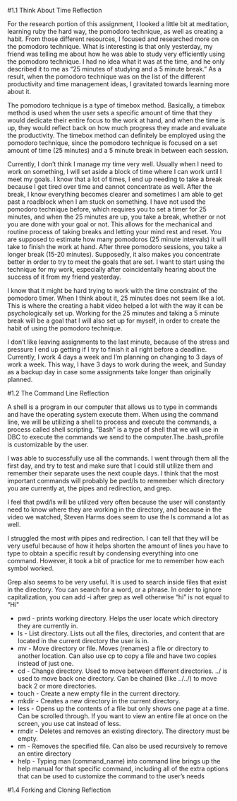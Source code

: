 #1.1 Think About Time Reflection

For the research portion of this assignment, I looked a little bit at meditation, learning ruby the hard way, the pomodoro technique, as well as creating a habit. From those different resources, I focused and researched more on the pomodoro technique. What is interesting is that only yesterday, my friend was telling me about how he was able to study very efficiently using the pomodoro technique. I had no idea what it was at the time, and he only described it to me as “25 minutes of studying and a 5 minute break.” As a result, when the pomodoro technique was on the list of the different productivity and time management ideas, I gravitated towards learning more about it.

The pomodoro technique is a type of timebox method. Basically, a timebox method is used when the user sets a specific amount of time that they would dedicate their entire focus to the work at hand, and when the time is up, they would reflect back on how much progress they made and evaluate the productivity. The timebox method can definitely be employed using the pomodoro technique, since the pomodoro technique is focused on a set amount of time (25 minutes) and a 5 minute break in between each session.

Currently, I don’t think I manage my time very well. Usually when I need to work on something, I will set aside a block of time where I can work until I meet my goals. I know that a lot of times, I end up needing to take a break because I get tired over time and cannot concentrate as well. After the break, I know everything becomes clearer and sometimes I am able to get past a roadblock when I am stuck on something. I have not used the pomodoro technique before, which requires you to set a timer for 25 minutes, and when the 25 minutes are up, you take a break, whether or not you are done with your goal or not. This allows for the mechanical and routine process of taking breaks and letting your mind rest and reset. You are supposed to estimate how many pomodoros (25 minute intervals) it will take to finish the work at hand. After three pomodoro sessions, you take a longer break (15-20 minutes). Supposedly, it also makes you concentrate better in order to try to meet the goals that are set. I want to start using the technique for my work, especially after coincidentally hearing about the success of it from my friend yesterday.

I know that it might be hard trying to work with the time constraint of the pomodoro timer. When I think about it, 25 minutes does not seem like a lot. This is where the creating a habit video helped a lot with the way it can be psychologically set up. Working for the 25 minutes and taking a 5 minute break will be a goal that I will also set up for myself, in order to create the habit of using the pomodoro technique.

I don’t like leaving assignments to the last minute, because of the stress and pressure I end up getting if I try to finish it all right before a deadline. Currently, I work 4 days a week and I’m planning on changing to 3 days of work a week. This way, I have 3 days to work during the week, and Sunday as a backup day in case some assignments take longer than originally planned.

#1.2 The Command Line Reflection

A shell is a program in our computer that allows us to type in commands and have the operating system execute them. When using the command line, we will be utilizing a shell to process and execute the commands, a process called shell scripting. “Bash” is a type of shell that we will use in DBC to execute the commands we send to the computer.The .bash_profile is customizable by the user.

I was able to successfully use all the commands. I went through them all the first day, and try to test and make sure that I could still utilize them and remember their separate uses the next couple days. I think that the most important commands will probably be pwd/ls to remember which directory you are currently at, the pipes and redirection, and grep.

I feel that pwd/ls will be utilized very often because the user will constantly need to know where they are working in the directory, and because in the video we watched, Steven Harms does seem to use the ls command a lot as well.

I struggled the most with pipes and redirection. I can tell that they will be very useful because of how it helps shorten the amount of lines you have to type to obtain a specific result by condensing everything into one command. However, it took a bit of practice for me to remember how each symbol worked.

Grep also seems to be very useful. It is used to search inside files that exist in the directory. You can search for a word, or a phrase. In order to ignore capitalization, you can add -i after grep as well otherwise “hi” is not equal to “Hi"

* pwd - prints working directory. Helps the user locate which directory they are currently in.
* ls - List directory. Lists out all the files, directories, and content that are located in the current directory the user is in.
* mv - Move directory or file. Moves (renames) a file or directory to another location. Can also use cp to copy a file and have two copies instead of just one.
* cd - Change directory. Used to move between different directories. ../ is used to move back one directory. Can be chained (like ../../) to move back 2 or more directories.
* touch - Create a new empty file in the current directory.
* mkdir - Creates a new directory in the current directory.
* less - Opens up the contents of a file but only shows one page at a time. Can be scrolled through. If you want to view an entire file at once on the screen, you use cat instead of less.
* rmdir - Deletes and removes an existing directory. The directory must be empty.
* rm - Removes the specified file. Can also be used recursively to remove an entire directory
* help - Typing man (command_name) into command line brings up the help manual for that specific command, including all of the extra options that can be used to customize the command to the user’s needs

#1.4 Forking and Cloning Reflection

